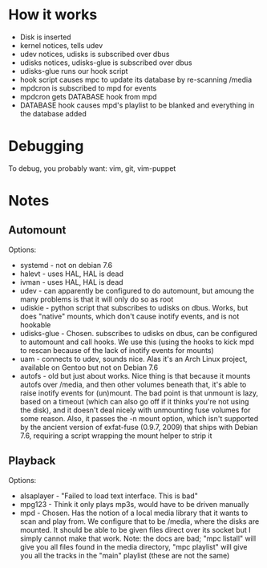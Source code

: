 How it works
=======
* Disk is inserted
* kernel notices, tells udev
* udev notices, udisks is subscribed over dbus
* udisks notices, udisks-glue is subscribed over dbus
* udisks-glue runs our hook script
* hook script causes mpc to update its database by re-scanning /media
* mpdcron is subscribed to mpd for events
* mpdcron gets DATABASE hook from mpd
* DATABASE hook causes mpd's playlist to be blanked and everything in the database added

Debugging
======
To debug, you probably want: vim, git, vim-puppet

Notes
=====
Automount
---------

Options:
* systemd - not on debian 7.6
* halevt - uses HAL, HAL is dead
* ivman - uses HAL, HAL is dead
* udev - can apparently be configured to do automount, but amoung the many problems is that it will only do so as root
* udiskie - python script that subscribes to udisks on dbus. Works, but does "native" mounts, which don't cause inotify events, and is not hookable
* udisks-glue - Chosen. subscribes to udisks on dbus, can be configured to automount and call hooks. We use this (using the hooks to kick mpd to rescan because of the lack of inotify events for mounts)
* uam - connects to udev, sounds nice. Alas it's an Arch Linux project, available on Gentoo but not on Debian 7.6
* autofs - old but just about works. Nice thing is that because it mounts autofs over /media, and then other volumes beneath that, it's able to raise inotify events for (un)mount. The bad point is that unmount is lazy, based on a timeout (which can also go off if it thinks you're not using the disk), and it doesn't deal nicely with unmounting fuse volumes for some reason. Also, it passes the -n mount option, which isn't supported by the ancient version of exfat-fuse (0.9.7, 2009) that ships with Debian 7.6, requiring a script wrapping the mount helper to strip it

Playback
--------

Options:
* alsaplayer - "Failed to load text interface. This is bad"
* mpg123 - Think it only plays mp3s, would have to be driven manually
* mpd - Chosen. Has the notion of a local media library that it wants to scan and play from. We configure that to be /media, where the disks are mounted. It should be able to be given files direct over its socket but I simply cannot make that work. Note: the docs are bad; "mpc listall" will give you all files found in the media directory, "mpc playlist" will give you all the tracks in the "main" playlist (these are not the same)
